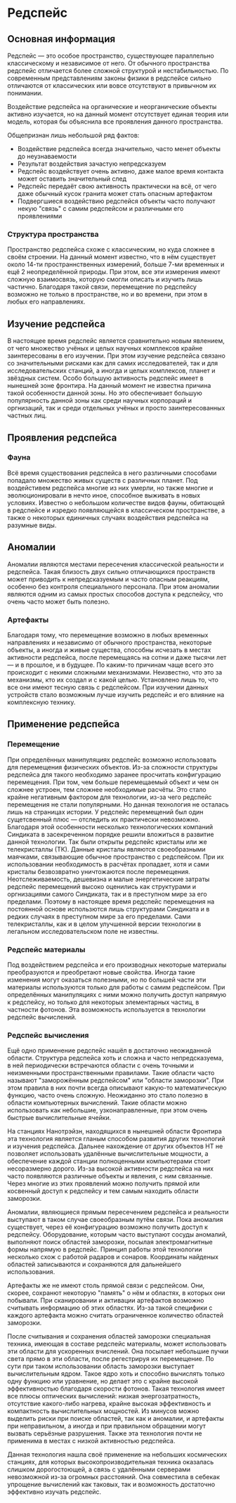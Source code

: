 # Редспейс

## Основная информация
Редспейс — это особое пространство, существующее параллельно классическому и независимое от него. От обычного пространства редспейс отличается более сложной структурой и нестабильностью. По современным представлениям законы физики в редспейсе сильно отличаются от классических или вовсе отсутствуют в привычном их понимании.

Воздействие редспейса на органические и неорганические объекты активно изучается,  но на данный момент отсутствует единая теория или модель, которая бы объяснила все проявления данного пространства.

Общепризнан лишь небольшой ряд фактов:
- Воздействие редспейса всегда значительно, часто менет объекты до неузнаваемости
- Результат воздействия зачастую непредсказуем
- Редспейс воздействует очень активно, даже малое время контакта может оставить значительный след
- Редспейс передаёт свою активность практически на всё, от чего даже обычный кусок гранита может стать опасным артефактом
- Подвергшиеся воздействию редспейся объекты часто получают некую "связь" с самим редспейсом и различными его проявлениями

### Структура пространства
Пространство редспейса схоже с классическим, но куда сложнее в своём строении. На данный момент известно, что в нём существует около 14-ти пространнственных измерений, больше 7-ми временных и ещё 2 неопределённой природы. При этом, все эти измерения имеют сложную взаимосвязь, которую смогли описать и изучить лишь частично. Благодаря такой связи, перемещение по редспейсу возможно не только в пространстве, но и во времени, при этом в любых его направлениях.

## Изучение редспейса
В настоящее время редспейс является сравнительно новым явлением, от чего множество учёных и целых научных комплексов крайне заинтересованы в его изучении. При этом изучение редспейса связано со значительными рисками как для самих исследователей, так и для исследовательских станций, а иногда и целых комплексов, планет и звёздных систем.
Особо большую активность редспейс имеет в нынешней зоне фронтира. На данный момент не известна причина такой особенности данной зоны. Но это обеспечивает большую популярность данной зоны как среди научных корпораций и оргнизаций, так и среди отдельных учёных и просто заинтересованных частных лиц.

## Проявления редспейса
### Фауна
Всё время существования редспейса в него различными способами попадало множество живых существ с различных планет. Под воздейстивем редспейса многие из них умерли, но также многие и эволюционировали в нечто иное, способное выживать в новых условиях. Известно о небольшом количестве видов фауны, обитающей в редспейсе и изредко появляющейся в классическом пространстве, а также о некоторых единичных случаях воздействия редспейса на разумные виды.

## Аномалии
Аномалии являются местами пересечения классической реальности и редспейса. Такая близость двух сильно отличающихся пространств может приводить к непредсказуемым и часто опасным реакциям, особенно без контроля специального персонала. При этом аномалии являются одним из самых простых способов доступа к редспейсу, что очень часто может быть полезно.

### Артефакты
Благодаря тому, что перемещение возможно в любых временных направлениях и независимо от обычного пространства, некоторые объекты, а иногда и живые существа, способны исчезать в местах активности редспейса, после перемещаясь на сотни и даже тысячи лет — и в прошлое, и в будущее. По каким-то причинам чаще всего это происходит с некими сложными механизмами. Неизвестно, что это за механизмы, кто их создал и с какой целью. Установлено лишь то, что все они имеют тесную связь с редспейсом. При изучении данных устройств стало возможным лучше изучить редспейс и его влияние на комплексную технику.

## Применение редспейса

### Перемещение
При определённых манипуляциях редспейс возможно использовать для перемещения физических объектов. Из-за сложности структуры редспейса для такого необходимо заранее просчитать конфигурацию перемещения. При том, чем больше перемещаемый объект и чем он сложнее устроен, тем сложнее необходимые расчёты. Это стало крайне негативным фактором для технологии, из-за чего редспейс перемещения не стали популярными.
Но данная технология не осталась лишь на страницах истории. У редспейс перемещений был один сущетсвенный плюс — отследить их практически невозможно. Благодаря этой особенности несколько технологических компаний Синдиката в засекреченном порядке решили вложиться в развитие данной технологии. Так были открыты редспейс кристалы или же телекристаллы (ТК). Данные кристалы являются своеобразными маячками, связывающие обычное пространство с редспейсом. При их использовании необходимость в расчётах пропадает, хотя и сами кристалы безвозвратно уничтожаются после перемещения.
Неотслеживаемость, дешевизна и малые энергетические затраты редспейс перемещений высоко оценились как структурами и оргнизациями самого Синдиката, так и в преступном мире за его пределами. Поэтому в настоящее время редспейс перемещения на постоянной основе использются лишь структурами Синдиката и в редких случаях в преступном мире за его пределами. Сами телекристаллы, как и в целом улучшенной версии технологии в легальном исследовательском поле не известны.

### Редспейс материалы
Под воздействием редспейса и его производных некоторые материалы преобразуются и преобретают новые свойства. Иногда такие изменения могут оказаться полезными, но по большей части эти материалы используются только для работы с самим редспейсом. При определённых манипуляциях с ними можно получить доступ напрямую к редспейсу, но только для некоторых элементарных частиц, в частности фотонов. Эта возможность используется в технологии редспейс вычислений.

### Редспейс вычисления
Ещё одно применение редспейс нашёл в достаточно неожиданной области. Структура редспейса хоть и сложна и часто непредсказуема, в ней периодически встречаются области с очень точными и неизменными пространственными правилами. Такие области часто называют "заморожённым редспейсом" или "области заморозки". При этом правила в них почти всегда описывают какую-то математическую функцию, часто очень сложную. Неожиданно это стало полезно в области компьютерных вычислений. Такие области можно использовать как небольшие, узконаправленные, при этом очень быстрые вычислительные ячейки.

На станциях Нанотрэйзн, находящихся в нынешней области Фронтира эта технология является гланым способом развития других технологий и изучения редспейса. Дальнее нахождение от других объектов НТ не позволяет использовать удалённые вычислительные мощности, а обеспечение каждой станции полноценными компьютерами стоит несоразмерно дорого. Из-за высокой активности редспейса на них часто появляются различные объекты и явления, с ним связанные. Через многие из этих проявлений можно получить прямой или косвенный доступ к редспейсу и тем самым находить области заморозки.

Аномалии, являющиеся прямым пересечением редспейса и реальности выступают в таком случае своеобразным путём связи. Пока аномалия существует, через её конфигурацию возможно получить доступ к редспейсу. Оборудование, которым часто выступают сосуды аномалий, выполняют поиск областей заморозки, посылая электромагнитные формы напрямую в редспейс. Принцип работы этой технологии несколько схож с работой радаров и сонаров. Координаты найденых областей записываются и сохраняются для дальнейшего использования.

Артефакты же не имеют столь прямой связи с редспейсом. Они, скорее, сохранют некоторую "память" о нём и областях, в которых они побывали. При сканировании и активации артефактов возможно считывать информацию об этих областях. Из-за такой специфики с каждого артефакта можно считать ограниченное количество областей заморозки.

После считывания и сохранения областей заморозки специальная техника, имеющая в составе редспейс материалы, может использовать эти области для ускоренных вчислений. Она посылает небольшие пучки света прямо в эти области, после регестрируя их перемещение. По сути при таком использовании область заморозки выступает вычислительным ядром. Такое ядро хоть и способно вычислять только одну функцию или уравнение, но делает это с крайне высокой эффективностью благодаря скорости фотонов. Такая технология имеет все плюсы оптических вычислений: низкая энергозатратность, отсутствие какого-либо нагрева, крайне высокая эффективность и компактность вычислительных мощностей. Из минусов можно выделить риски при поиске областей, так как и аномалии, и артефакты при неправильном, а иногда и при правильном обращении могут вызвать серьёзные разрушения. Также эта технология почти не применима в местах с низкой активностью редспейса.

Данная технология нашла своё применение на небольших космических станциях, для которых высокопроизводительная техника оказалась слишком дорогостоющей, а связь с удалёнными серверами невозможной из-за огромных расстояний. Она совместила в себекак упрощение вычислений как таковых, так и возможность достаточно эффективно изучать редспейс.
